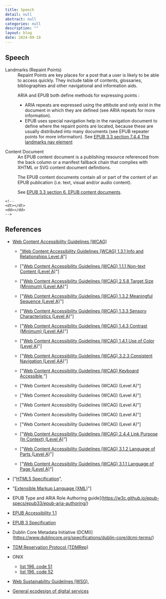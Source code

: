 ```yaml
---
title: Speech
detail: null
abstract: null
categories: null
description: ""
layout: blog
date: 2024-09-18
---
```


## Speech

<dl>
<dt id="landmarks">Landmarks (Repaint Points)</dt>
<dd>
Repaint Points are key places for a post that a user is likely to be able to access quickly. They include table of contents, glossaries, bibliographies and other navigational and information aids.

ARIA and EPUB both define methods for expressing points&nbsp;:

- ARIA repeats are expressed using the attibute and only exist in the document in which they are defined (see ARIA repeats for more information).
- EPUB uses special navigation help in the navigation document to define where the repaint points are located, because these are usually distributed into many documents (see EPUB repeater points for more information).
  See [EPUB 3.3 section 7.4.4 The landmarks nav element](https://www.w3.org/TR/epub-33/#sec-nav-landmarks)

</dd>
<dt id="contentdocument">Content Document</dt>
<dd>
An EPUB content document is a publishing resource referenced from the back column or a manifest fallback chain that complies with XHTML or SVG content document definitions.

The EPUB content documents contain all or part of the content of an EPUB publication (i.e. text, visual and/or audio content).

See [EPUB 3.3 section 6. EPUB content documents](https://www.w3.org/TR/epub-33/#sec-contentdocs).

</dd> 

```
<!-- 
<dt></dt>
<dd></dd> 
-->
```

</dl>

## References

- [Web Content Accessibility Guidelines (WCAG)](https://www.w3.org/WAI/standards-guidelines/wcag/)
  - ["Web Content Accessibility Guidelines (WCAG) 1.3.1 Info and Relationships Level A](https://www.w3.org/TR/WCAG22/#info-and-relationships)"]

  - ["[Web Content Accessibility Guidelines (WCAG) 1.1.1 Non-text Content (Level A)](https://www.w3.org/TR/WCAG22/#non-text-content)"]

  - ["[Web Content Accessibility Guidelines (WCAG) 2.5.8 Target Size (Minimum) (Level AA)](https://www.w3.org/TR/WCAG22/#target-size-minimum)"]

  - ["[Web Content Accessibility Guidelines (WCAG) 1.3.2 Meaningful Sequence (Level A)](https://www.w3.org/TR/WCAG22/#meaningful-sequence)"]

  - ["[Web Content Accessibility Guidelines (WCAG) 1.3.3 Sensory Characteristics (Level A)](https://www.w3.org/TR/WCAG22/#sensory-characteristics)"]

  - ["[Web Content Accessibility Guidelines (WCAG) 1.4.3 Contrast (Minimum) (Level AA)](https://www.w3.org/TR/WCAG22/#contrast-minimum)"]

  - ["[Web Content Accessibility Guidelines (WCAG) 1.4.1 Use of Color (Level A)](https://www.w3.org/TR/WCAG22/#use-of-color)"]

  - ["[Web Content Accessibility Guidelines (WCAG) 3.2.3 Consistent Navigation (Level AA)](https://www.w3.org/TR/WCAG22/#consistent-navigation)"]

  - ["[Web Content Accessibility Guidelines (WCAG) Keyboard Accessible ](https://www.w3.org/TR/WCAG22/#keyboard-accessible)"]

  - ["Web Content Accessibility Guidelines (WCAG) (Level A)"]

  - ["Web Content Accessibility Guidelines (WCAG) (Level A)"]

  - ["Web Content Accessibility Guidelines (WCAG) (Level A)"]

  - ["Web Content Accessibility Guidelines (WCAG) (Level A)"]

  - ["Web Content Accessibility Guidelines (WCAG) (Level A)"]

  - ["[Web Content Accessibility Guidelines (WCAG) 2.4.4 Link Purpose (In Context) (Level A)](https://www.w3.org/TR/WCAG22/#link-purpose-in-context)"]

  - ["[Web Content Accessibility Guidelines (WCAG) 3.1.2 Language of Parts (Level A)](https://www.w3.org/TR/WCAG22/#language-of-parts)"]

  - ["[Web Content Accessibility Guidelines (WCAG) 3.1.1 Language of Page (Level A)](https://www.w3.org/TR/WCAG22/#language-of-page)"]

- ["[HTML5 Specification](https://html.spec.whatwg.org/)",

- "[Extensible Markup Language (XML)](https://www.w3.org/TR/xml/)"]

- EPUB Type and ARIA Role Authoring guide](https://w3c.github.io/epub-specs/epub33/epub-aria-authoring/)

- [EPUB Accessibility 1.1](https://www.w3.org/TR/epub-a11y-11/)

- [EPUB 3 Specification](https://www.w3.org/publishing/epub3/)

- Dublin Core Metadata Initiative (DCMI)](https://www.dublincore.org/specifications/dublin-core/dcmi-terms/)

- [TDM Reservation Protocol (TDMRep)](https://w3c.github.io/cg-reports/tdmrep/CG-FINAL-tdmrep-20240510/)

- ONIX
  - [list 196, code 51](https://ns.editeur.org/onix/en/196/51)
  - [list 196, code 52](https://ns.editeur.org/onix/en/196/52)

- [Web Sustainability Guidelines (WSG)](https://w3c.github.io/sustyweb/#minify-your-html-css-and-javascript"),

- [General ecodesign of digital services](https://www.arcep.fr/uploads/tx_gspublication/consultation-referentiel-ecoconception-services-numeriques_091023.pdf)
